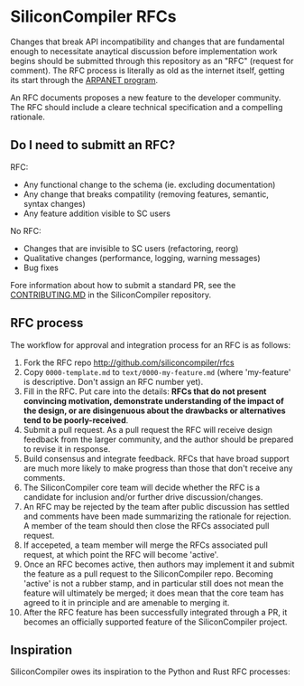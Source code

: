 # SiliconCompiler RFCs

Changes that break API incompatibility and changes that are fundamental enough
to necessitate anaytical discussion before implementation work begins should
be submitted through this repository as an "RFC" (request for comment).
The RFC process is literally as old as the internet itself, getting its start
through the [ARPANET program](https://en.wikipedia.org/wiki/Request_for_Comments).

An RFC documents proposes a new feature to the developer community. The RFC should include
a cleare technical specification and a compelling rationale.


## Do I need to submitt an RFC?

RFC:
  * Any functional change to the schema (ie. excluding documentation)
  * Any change that breaks compatility (removing features, semantic, syntax changes)
  * Any feature addition visible to SC users

No RFC:
  * Changes that are invisible to SC users (refactoring, reorg)
  * Qualitative changes (performance, logging, warning messages)
  * Bug fixes

 Fore information about how to submit a standard PR, see the [CONTRIBUTING.MD](https://github.com/siliconcompiler/siliconcompiler/blob/main/CONTRIBUTING.md) in the SiliconCompiler repository.

## RFC process

The workflow for approval and integration process for an RFC is as follows:

1. Fork the RFC repo http://github.com/siliconcompiler/rfcs
2. Copy `0000-template.md` to `text/0000-my-feature.md` (where
'my-feature' is descriptive. Don't assign an RFC number yet).
3. Fill in the RFC. Put care into the details: **RFCs that do not
present convincing motivation, demonstrate understanding of the
impact of the design, or are disingenuous about the drawbacks or
alternatives tend to be poorly-received**.
4. Submit a pull request. As a pull request the RFC will receive design
feedback from the larger community, and the author should be prepared
to revise it in response.
5. Build consensus and integrate feedback. RFCs that have broad support
are much more likely to make progress than those that don't receive any
comments.
6. The SiliconCompiler core team will decide whether the RFC is a candidate for inclusion and/or further drive discussion/changes.
7. An RFC may be rejected by the team after public discussion has settled
and comments have been made summarizing the rationale for rejection. A member of
the team should then close the RFCs associated pull request.
8. If accepeted, a team member will merge the RFCs associated pull request,
at which point the RFC will become 'active'.
9. Once an RFC becomes active, then authors may implement it and submit the
feature as a pull request to the SiliconCompiler repo. Becoming 'active' is not a rubber
stamp, and in particular still does not mean the feature will ultimately
be merged; it does mean that the core team has agreed to it in principle
and are amenable to merging it.
10. After the RFC feature has been successfully integrated through a PR, it becomes
an officially supported feature of the SiliconCompiler project.


## Inspiration

SiliconCompiler owes its inspiration to the Python and Rust RFC processes:

[Python PEP process]: https://www.python.org/dev/peps/pep-0001
[Rust RFC process]: https://github.com/rust-lang/rfcs

